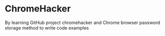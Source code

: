 # ChromeHacker
By learning GitHub project chromehacker and Chrome browser password storage method to write code examples
